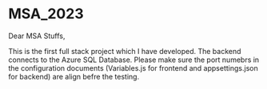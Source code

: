 # MSA_2023
Dear MSA Stuffs,

This is the first full stack project which I have developed. The backend connects to the Azure SQL Database. Please make sure the port numebrs in the configuration documents (Variables.js for frontend and appsettings.json for backend) are align befre the testing.

